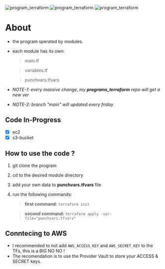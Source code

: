 ![program_terraform](https://img.shields.io/badge/WORKING%20MACHIINES-Ubuntu%20Linux%20&%20Manjaro%20Linux-purple)
![program_terraform](https://img.shields.io/badge/PROGRAM_TERRAFORM%20VERSION-1.0.0-purple)
![program_terraform](https://img.shields.io/badge/CHANGELOG%20STATUS-Added-purple)



# About
- the program sperated by modules.
- each module has its own:
	> main.tf

	> variables.tf 

	> punchvars.tfvars

- *NOTE-1: every massive change, my **programs_terraform** repo will get a new ver*
- *NOTE-2: branch "main" will updated every friday*

## Code In-Progress
- [x] ec2
- [x] s3-bucket

## How to use the code ?
1. git clone the program
2. cd to the desired module directory
3. add your own data to **punchvars.tfvars** file
4. run the following commands:
	
	> **first command:** `terraform init`
	
	> **second command:** `terraform apply -var-file="punchvars.tfvars"`

## Conntecing to AWS
- I recommended to not add `AWS_ACCESS_KEY` and `AWS_SECRET_KEY` to the TFs, this is a BIG NO NO !
- The recomendation is to use the Provider Vault to store your ACCESS & SECRET keys.
